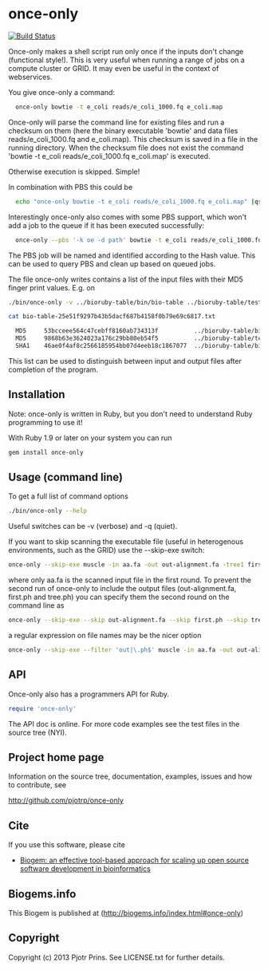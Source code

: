 # once-only

[![Build Status](https://secure.travis-ci.org/pjotrp/once-only.png)](http://travis-ci.org/pjotrp/once-only)

Once-only makes a shell script run only once if the inputs don't
change (functional style!). This is very useful when running a range of jobs on a compute
cluster or GRID. It may even be useful in the context of webservices.

You give once-only a command:

```sh
  once-only bowtie -t e_coli reads/e_coli_1000.fq e_coli.map
```

Once-only will parse the command line for existing files and run a
checksum on them (here the binary executable 'bowtie' and data files
reads/e_coli_1000.fq and e_coli.map).  This checksum is saved in a
file in the running directory. When the checksum file does not exist
the command 'bowtie -t e_coli reads/e_coli_1000.fq e_coli.map' is
executed.

Otherwise execution is skipped. Simple! 

In combination with PBS this could be

```sh
  echo "once-only bowtie -t e_coli reads/e_coli_1000.fq e_coli.map" |qsub -k oe -d path
```

Interestingly once-only also comes with some PBS support, which won't add a job to the queue if it
has been executed successfully:

```sh
  once-only --pbs '-k oe -d path' bowtie -t e_coli reads/e_coli_1000.fq e_coli.map
```

The PBS job will be named and identified according to the Hash value.
This can be used to query PBS and clean up based on queued jobs.

The file once-only writes contains a list of the input files with
their MD5 finger print values. E.g. on


```sh
./bin/once-only -v ../bioruby-table/bin/bio-table ../bioruby-table/test/data/input/table1.csv 

cat bio-table-25e51f9297b43b5dacf687b4158f0b79e69c6817.txt 

  MD5     53bcceee564c47cebff8160ab734313f          ../bioruby-table/bin/bio-table
  MD5     9868b63e3624023a176c29bb80eb54f5          ../bioruby-table/test/data/input/table1.csv
  SHA1    46ae0f4af8c2566185954bb07d4eeb18c1867077  ../bioruby-table/bin/bio-table ../bioruby-table/test/data/input/table1.csv
```

This list can be used to distinguish
between input and output files after completion of the program.

## Installation

Note: once-only is written in Ruby, but you don't need to understand
Ruby programming to use it! 

With Ruby 1.9 or later on your system you can run

```sh
gem install once-only
```

## Usage (command line)

To get a full list of command options 

```sh
./bin/once-only --help
```

Useful switches can be -v (verbose) and -q (quiet).

If you want to skip scanning the executable file (useful in heterogenous environments, 
such as the GRID) use the --skip-exe switch:

```sh
once-only --skip-exe muscle -in aa.fa -out out-alignment.fa -tree1 first.ph -tree2 tree.ph
```

where only aa.fa is the scanned input file in the first round. To prevent the second run
of once-only to include the output files (out-alignment.fa, first.ph and tree.ph) you
can specify them the second round on the command line as

```sh
once-only --skip-exe --skip out-alignment.fa --skip first.ph --skip tree.ph muscle -in aa.fa -out out-alignment.fa -tree1 first.ph -tree2 tree.ph
```

a regular expression on file names may be the nicer option

```sh
once-only --skip-exe --filter 'out|\.ph$' muscle -in aa.fa -out out-alignment.fa -tree1 first.ph -tree2 tree.ph
```

## API

Once-only also has a programmers API for Ruby.

```ruby
require 'once-only'
```

The API doc is online. For more code examples see the test files in
the source tree (NYI).
        
## Project home page

Information on the source tree, documentation, examples, issues and
how to contribute, see

  http://github.com/pjotrp/once-only

## Cite

If you use this software, please cite 
  
* [Biogem: an effective tool-based approach for scaling up open source software development in bioinformatics](http://dx.doi.org/10.1093/bioinformatics/bts080)

## Biogems.info

This Biogem is published at (http://biogems.info/index.html#once-only)

## Copyright

Copyright (c) 2013 Pjotr Prins. See LICENSE.txt for further details.


